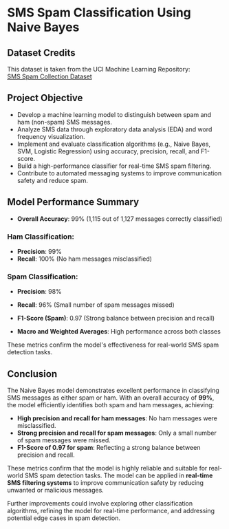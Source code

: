 # SMS Spam Classification Using Naive Bayes

## Dataset Credits
This dataset is taken from the UCI Machine Learning Repository:  
[SMS Spam Collection Dataset](https://archive.ics.uci.edu/dataset/228/sms+spam+collection)

## Project Objective
- Develop a machine learning model to distinguish between spam and ham (non-spam) SMS messages.
- Analyze SMS data through exploratory data analysis (EDA) and word frequency visualization.
- Implement and evaluate classification algorithms (e.g., Naive Bayes, SVM, Logistic Regression) using accuracy, precision, recall, and F1-score.
- Build a high-performance classifier for real-time SMS spam filtering.
- Contribute to automated messaging systems to improve communication safety and reduce spam.

## Model Performance Summary
- **Overall Accuracy**: 99% (1,115 out of 1,127 messages correctly classified)
  
### Ham Classification:
- **Precision**: 99%
- **Recall**: 100% (No ham messages misclassified)

### Spam Classification:
- **Precision**: 98%
- **Recall**: 96% (Small number of spam messages missed)
- **F1-Score (Spam)**: 0.97 (Strong balance between precision and recall)

- **Macro and Weighted Averages**: High performance across both classes

These metrics confirm the model's effectiveness for real-world SMS spam detection tasks.

## Conclusion
The Naive Bayes model demonstrates excellent performance in classifying SMS messages as either spam or ham. With an overall accuracy of **99%**, the model efficiently identifies both spam and ham messages, achieving:

- **High precision and recall for ham messages**: No ham messages were misclassified.
- **Strong precision and recall for spam messages**: Only a small number of spam messages were missed.
- **F1-Score of 0.97 for spam**: Reflecting a strong balance between precision and recall.

These metrics confirm that the model is highly reliable and suitable for real-world SMS spam detection tasks. The model can be applied in **real-time SMS filtering systems** to improve communication safety by reducing unwanted or malicious messages.

Further improvements could involve exploring other classification algorithms, refining the model for real-time performance, and addressing potential edge cases in spam detection.
